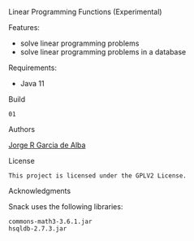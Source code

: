 Linear Programming Functions (Experimental)

Features:
   - solve linear programming problems
   - solve linear programming problems in a database

Requirements:
   - Java 11

Build

    01

Authors

[Jorge R Garcia de Alba](https://xjrga.github.io "Jorge R Garcia de Alba")

License

    This project is licensed under the GPLV2 License.

Acknowledgments

Snack uses the following libraries:

    commons-math3-3.6.1.jar
    hsqldb-2.7.3.jar
